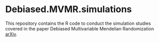 # Debiased.MVMR.simulations
This repository contains the R code to conduct the simulation studies covered in the paper Debiased Multivariable Mendelian Randomization [arXiv](https://arxiv.org/abs/2402.00307).
